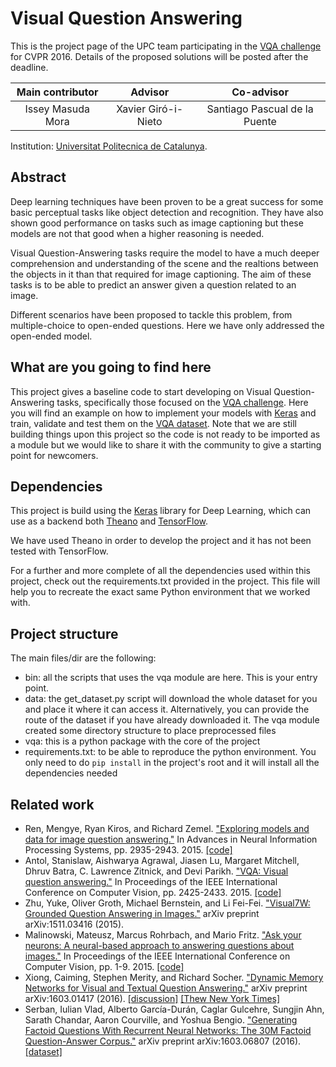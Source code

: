 # Visual Question Answering

This is the project page of the UPC team participating in the [VQA challenge][vqa-challenge] for CVPR 2016. Details of the proposed solutions will be posted after the deadline.

<!--| ![Issey Masuda Mora][image-issey] | ![Xavier Giró-i-Nieto][image-xavier] | ![Santiago Pascual de la Puente][image-santi] |-->
| Main contributor | Advisor | Co-advisor |
| :---: | :---: | :---: |
| Issey Masuda Mora | Xavier Giró-i-Nieto | Santiago Pascual de la Puente |

Institution: [Universitat Politecnica de Catalunya](http://www.upc.edu).


## Abstract

Deep learning techniques have been proven to be a great success for some basic perceptual tasks like object detection and recognition. 
They have also shown good performance on tasks such as image captioning but these models are not that good when a higher reasoning is needed.

Visual Question-Answering tasks require the model to have a much deeper comprehension and understanding of the scene and the realtions between the objects
in it than that required for image captioning. The aim of these tasks is to be able to predict an answer given a question related to an image.

Different scenarios have been proposed to tackle this problem, from multiple-choice to open-ended questions. Here we have only addressed the
open-ended model.


## What are you going to find here

This project gives a baseline code to start developing on Visual Question-Answering tasks, specifically those focused on the [VQA challenge][vqa-challenge]. Here you will find
an example on how to implement your models with [Keras][keras] and train, validate and test them on the [VQA dataset][vqa-dataset]. Note that we are still building things upon this 
project so the code is not ready to be imported as a module but we would like to share it with the community to give a starting point for newcomers. 


## Dependencies

This project is build using the [Keras](https://github.com/fchollet/keras) library for Deep Learning, which can use as a backend both [Theano](https://github.com/Theano/Theano) 
and [TensorFlow](https://github.com/tensorflow/tensorflow).

We have used Theano in order to develop the project and it has not been tested with TensorFlow.

For a further and more complete of all the dependencies used within this project, check out the requirements.txt provided in the project. This file will help you to recreate the exact
same Python environment that we worked with.


## Project structure

The main files/dir are the following:

* bin: all the scripts that uses the vqa module are here. This is your entry point.
* data: the get_dataset.py script will download the whole dataset for you and place it where it can access it. Alternatively, you can provide the route of
the dataset if you have already downloaded it. The vqa module created some directory structure to place preprocessed files
* vqa: this is a python package with the core of the project
* requirements.txt: to be able to reproduce the python environment. You only need to do `pip install` in the project's root and it will install all
the dependencies needed


## Related work

* Ren, Mengye, Ryan Kiros, and Richard Zemel. ["Exploring models and data for image question answering."](http://papers.nips.cc/paper/5640-exploring-models-and-data-for-image-question-answering) In Advances in Neural Information Processing Systems, pp. 2935-2943. 2015. [[code]](http://gitxiv.com/posts/6pFP3b8gqxWZdBfjf/exploring-models-and-data-for-image-question-answering)
* Antol, Stanislaw, Aishwarya Agrawal, Jiasen Lu, Margaret Mitchell, Dhruv Batra, C. Lawrence Zitnick, and Devi Parikh. ["VQA: Visual question answering."](http://www.cv-foundation.org/openaccess/content_iccv_2015/html/Antol_VQA_Visual_Question_ICCV_2015_paper.html) In Proceedings of the IEEE International Conference on Computer Vision, pp. 2425-2433. 2015. [[code]](http://gitxiv.com/posts/zDn9kkA66FnG3ZuKz/vqa-visual-question-answering)
* Zhu, Yuke, Oliver Groth, Michael Bernstein, and Li Fei-Fei. ["Visual7W: Grounded Question Answering in Images."](http://web.stanford.edu/~yukez/visual7w.html) arXiv preprint arXiv:1511.03416 (2015).
* Malinowski, Mateusz, Marcus Rohrbach, and Mario Fritz. ["Ask your neurons: A neural-based approach to answering questions about images."](http://www.cv-foundation.org/openaccess/content_iccv_2015/html/Malinowski_Ask_Your_Neurons_ICCV_2015_paper.html) In Proceedings of the IEEE International Conference on Computer Vision, pp. 1-9. 2015. [[code]](https://www.mpi-inf.mpg.de/departments/computer-vision-and-multimodal-computing/research/vision-and-language/visual-turing-challenge/)
* Xiong, Caiming, Stephen Merity, and Richard Socher. ["Dynamic Memory Networks for Visual and Textual Question Answering."](http://arxiv.org/abs/1603.01417) arXiv preprint arXiv:1603.01417 (2016). [[discussion]](https://news.ycombinator.com/item?id=11237125) [[Thew New York Times]](http://www.nytimes.com/2016/03/07/technology/taking-baby-steps-toward-software-that-reasons-like-humans.html?_r=0)
* Serban, Iulian Vlad, Alberto García-Durán, Caglar Gulcehre, Sungjin Ahn, Sarath Chandar, Aaron Courville, and Yoshua Bengio. ["Generating Factoid Questions With Recurrent Neural Networks: The 30M Factoid Question-Answer Corpus."](http://arxiv.org/abs/1603.06807) arXiv preprint arXiv:1603.06807 (2016). [[dataset]](http://agarciaduran.org/)

<!--[image-issey]: http-->
<!--[image-xavier]: http-->
<!--[image-santi]: http-->

[vqa-challenge]: http://www.visualqa.org/challenge.html
[vqa-dataset]: http://www.visualqa.org/download.html
[keras]: http://keras.io/